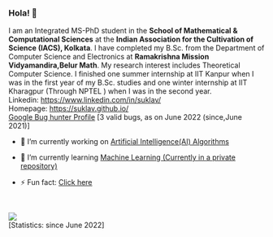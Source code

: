 ### Hola! 👋

I am an Integrated MS-PhD student in the <b> School of Mathematical & Computational Sciences</b> at the <b>Indian Association for the Cultivation of Science (IACS), Kolkata</b>. I have completed my B.Sc. from the Department of Computer Science and Electronics at <b>Ramakrishna Mission Vidyamandira,Belur Math</b>. My research interest includes Theoretical Computer Science. 
I finished one summer internship at IIT Kanpur when I was in the first year of my B.Sc. studies and one winter internship at IIT Kharagpur (Through NPTEL ) when I was in the second year. 
<br>
Linkedin: https://www.linkedin.com/in/suklav/ <br>
Homepage: https://suklav.github.io/ <br>
[Google Bug hunter Profile](https://bughunters.google.com/profile/4b1a3ee5-9bc2-40a6-8b4f-fd190039f45a/awards)
[3 valid bugs, as on June 2022 (since,June 2021)]


- 🔭 I’m currently working on [Artificial Intelligence(AI) Algorithms](https://github.com/suklav/AI)
- 🌱 I’m currently learning [Machine Learning (Currently in a private repository)](https://github.com/suklav/Machine-Learning)

- ⚡ Fun fact: [Click here](https://github.com/suklav/Small-projects)


<br>

![](https://komarev.com/ghpvc/?username=suklav) 
<br>[Statistics: since June 2022]

<!--
**suklav/suklav** is a ✨ _special_ ✨ repository because its `README.md` (this file) appears on your GitHub profile.

Here are some ideas to get you started:

- 🔭 I’m currently working on ...
- 🌱 I’m currently learning ...
- 👯 I’m looking to collaborate on ...
- 🤔 I’m looking for help with ...
- 💬 Ask me about ...
- 📫 How to reach me: ...
- 😄 Pronouns: ...
- ⚡ Fun fact: ...
-->
